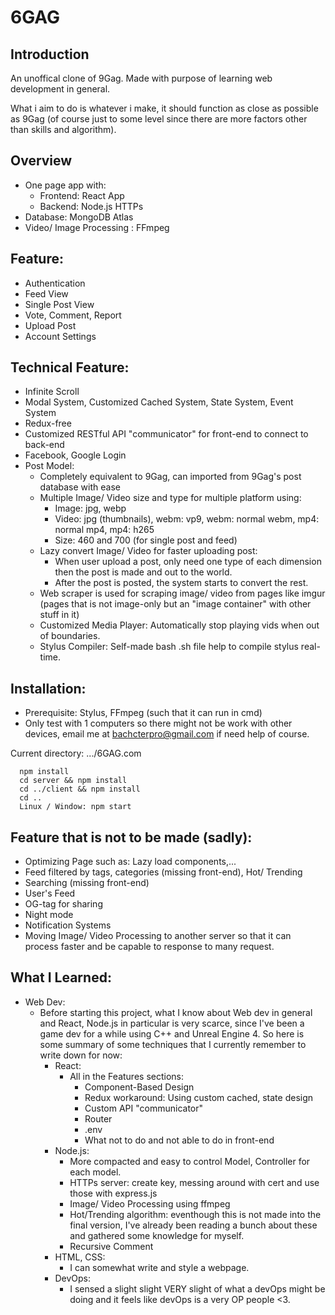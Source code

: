 # 6GAG

## Introduction
An unoffical clone of 9Gag. Made with purpose of learning web development in general.

What i aim to do is whatever i make, it should function as close as possible as 9Gag (of course just to some level since there are more factors other than skills and algorithm).

## Overview
- One page app with:
  - Frontend: React App
  - Backend: Node.js HTTPs
- Database: MongoDB Atlas
- Video/ Image Processing : FFmpeg

## Feature:
- Authentication
- Feed View
- Single Post View
- Vote, Comment, Report
- Upload Post
- Account Settings

## Technical Feature:
- Infinite Scroll
- Modal System, Customized Cached System, State System, Event System 
- Redux-free
- Customized RESTful API "communicator" for front-end to connect to back-end
- Facebook, Google Login
- Post Model: 
  - Completely equivalent to 9Gag, can imported from 9Gag's post database with ease
  - Multiple Image/ Video size and type for multiple platform using:
    - Image: jpg, webp
    - Video: jpg (thumbnails), webm: vp9, webm: normal webm, mp4: normal mp4, mp4: h265
    - Size: 460 and 700 (for single post and feed)
  - Lazy convert Image/ Video for faster uploading post:
    - When user upload a post, only need one type of each dimension then the post is made and out to the world.
    - After the post is posted, the system starts to convert the rest.
  - Web scraper is used for scraping image/ video from pages like imgur (pages that is not image-only but an "image container" with other stuff in it)
  - Customized Media Player: Automatically stop playing vids when out of boundaries.
  - Stylus Compiler: Self-made bash .sh file help to compile stylus real-time.

## Installation:
  - Prerequisite: Stylus, FFmpeg (such that it can run in cmd)
  - Only test with 1 computers so there might not be work with other devices, email me at bachcterpro@gmail.com if need help of course.
  
  Current directory: .../6GAG.com
  ```
    npm install
    cd server && npm install 
    cd ../client && npm install
    cd ..
    Linux / Window: npm start
  ```

## Feature that is not to be made (sadly):
  - Optimizing Page such as: Lazy load components,...
  - Feed filtered by tags, categories (missing front-end), Hot/ Trending
  - Searching (missing front-end)
  - User's Feed
  - OG-tag for sharing
  - Night mode
  - Notification Systems
  - Moving Image/ Video Processing to another server so that it can process faster and be capable to response to many request.


## What I Learned:
- Web Dev:
  - Before starting this project, what I know about Web dev in general and React, Node.js in particular is very scarce, since I've been a game dev for a while using C++ and Unreal Engine 4. So here is some summary of some techniques that I currently remember to write down for now:
    - React:
      - All in the Features sections:
        - Component-Based Design
        - Redux workaround: Using custom cached, state design
        - Custom API "communicator"
        - Router
        - .env
        - What not to do and not able to do in front-end
    - Node.js:
      - More compacted and easy to control Model, Controller for each model.
      - HTTPs server: create key, messing around with cert and use those with express.js
      - Image/ Video Processing using ffmpeg
      - Hot/Trending algorithm: eventhough this is not made into the final version, I've already been reading a bunch about these and gathered some knowledge for myself.
      - Recursive Comment
    - HTML, CSS:
      - I can somewhat write and style a webpage.
    - DevOps:
      - I sensed a slight slight VERY slight of what a devOps might be doing and it feels like devOps is a very OP people <3.
